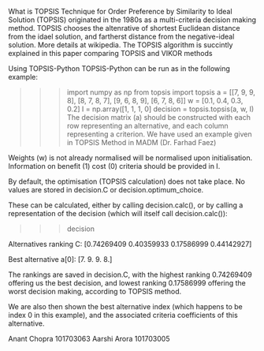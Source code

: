 What is TOPSIS
Technique for Order Preference by Similarity to Ideal Solution (TOPSIS) originated in the 1980s as a multi-criteria decision making method. TOPSIS chooses the altenrative of shortest Euclidean distance from the idael solution, and fartherst distance from the negative-ideal solution. More details at wikipedia. The TOPSIS algorithm is succintly explained in this paper comparing TOPSIS and VIKOR methods

Using TOPSIS-Python
TOPSIS-Python can be run as in the following example:

>>> import numpy as np
>>> from topsis import topsis
>>> a = [[7, 9, 9, 8], [8, 7, 8, 7], [9, 6, 8, 9], [6, 7, 8, 6]]
>>> w = [0.1, 0.4, 0.3, 0.2]
>>> I = np.array([1, 1, 1, 0]
>>> decision = topsis.topsis(a, w, I)
The decision matrix (a) should be constructed with each row representing an alternative, and each column representing a criterion. We have used an example given in TOPSIS Method in MADM (Dr. Farhad Faez)

Weights (w) is not already normalised will be normalised upon initialisation. Information on benefit (1) cost (0) criteria should be provided in I.

By default, the optimisation (TOPSIS calculation) does not take place. No values are stored in decision.C or decision.optimum_choice.

These can be calculated, either by calling decision.calc(), or by calling a representation of the decision (which will itself call decision.calc()):

>>> decision

Alternatives ranking C:
[0.74269409 0.40359933 0.17586999 0.44142927]

Best alternative
a[0]: [7. 9. 9. 8.]

The rankings are saved in decision.C, with the highest ranking $0.74269409$ offering us the best decision, and lowest ranking $0.17586999$ offering the worst decision making, according to TOPSIS method.

We are also then shown the best alternative index (which happens to be index 0 in this example), and the associated criteria coefficients of this alternative.


Anant Chopra  101703063
Aarshi Arora  101703005